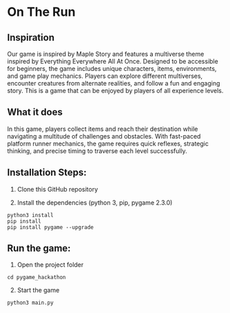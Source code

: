 # On The Run
## Inspiration
Our game is inspired by Maple Story and features a multiverse theme inspired by Everything Everywhere All At Once. 
Designed to be accessible for beginners, the game includes unique characters, items, environments, and game play mechanics. 
Players can explore different multiverses, encounter creatures from alternate realities, and follow a fun and engaging story. 
This is a game that can be enjoyed by players of all experience levels.

## What it does
In this game, players collect items and reach their destination while navigating a multitude of challenges and obstacles. 
With fast-paced platform runner mechanics, the game requires quick reflexes, strategic thinking, and precise timing to traverse each level successfully.


## Installation Steps:

1. Clone this GitHub repository

2. Install the dependencies (python 3, pip, pygame 2.3.0)

```
python3 install
pip install
pip install pygame --upgrade
```

## Run the game:

1. Open the project folder

```
cd pygame_hackathon
```

2. Start the game

```
python3 main.py
```
